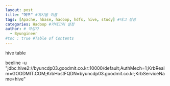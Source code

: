 ```yaml
---
layout: post
title: "메모" #게시물 이름
tags: [Apache, hbase, hadoop, hdfs, hive, study] #태그 설정
categories: Hadoop #카테고리 설정
author: # 작성자
  - Byungineer
#toc : true #Table of Contents
---
```


hive table


beeline -u "jdbc:hive2://byuncdp03.goodmit.co.kr:10000/default;AuthMech=1;KrbRealm=GOODMIT.COM;KrbHostFQDN=byuncdp03.goodmit.co.kr;KrbServiceName=hive"